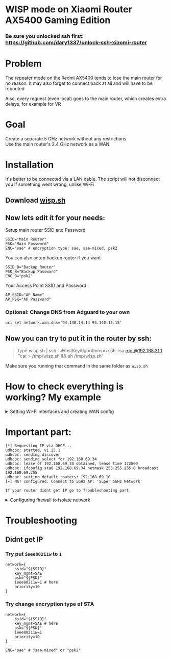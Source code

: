 # WISP mode on Xiaomi Router AX5400 Gaming Edition

### Be sure you unlocked ssh first: https://github.com/dary1337/unlock-ssh-xiaomi-router

# Problem
The repeater mode on the Redmi AX5400 tends to lose the main router for no reason. It may also forget to connect back at all and will have to be rebooted  

Also, every request (even local) goes to the main router, which creates extra delays, for example for VR

# Goal
Create a separate 5 GHz network without any restrictions  
Use the main router's 2.4 GHz network as a WAN

# Installation

It's better to be connected via a LAN cable. The script will not disconnect you if something went wrong, unlike Wi-Fi

## Download [wisp.sh](https://raw.githubusercontent.com/dary1337/wisp-mode-redmi-ax5400/refs/heads/master/wisp.sh)

## Now lets edit it for your needs:

Setup main router SSID and Password
```
SSID="Main Router"
PSK="Main Password"
ENC="sae" # encryption type: sae, sae-mixed, psk2
```

You can also setup backup router if you want
```
SSID_B="Backup Router"
PSK_B="Backup Password"
ENC_B="psk2"
```

Your Access Point SSID and Password
```
AP_SSID="AP Name"
AP_PSK="AP Password"
```

### Optional: Change DNS from Adguard to your own

```
uci set network.wan.dns='94.140.14.14 94.140.15.15'
```

## Now you can try to put it in the router by ssh:  
> type wisp.sh | ssh -oHostKeyAlgorithms=+ssh-rsa root@192.168.31.1 "cat > /tmp/wisp.sh && sh /tmp/wisp.sh"

Make sure you running that command in the same folder as `wisp.sh`

# How to check everything is working? My example

<details>
  <summary>Setting Wi-Fi interfaces and creating WAN config</summary>

   ```
   [*] Removing all Wi-Fi interfaces...
   Failed to connect to wpa_supplicant global interface: /var/run/wpa_supplicantglobal  error: No such file or directory
   OK
   device: wifi0 vifs:
   device: wifi1 vifs:
   Enable ol_stats by default for Lithium platforms
   sh: wl2: unknown operand
   Enable ol_stats by default for Lithium platforms
   sh: wl2: unknown operand
   Command failed: Not found
   Command failed: Not found
   /sbin/wifi: eval: line 1: iface_mgr_setup: not found
   device: wifi0 vifs:
   device: wifi1 vifs:
   [*] Creating STA interface (2.4GHz)...
   [*] Adding access point (5GHz)...
   device: wifi0 vifs: sta
   device: wifi1 vifs: ap
   Enable ol_stats by default for Lithium platforms
   error_handler received : -16
   Failed to send message to driver Error:-16
   cfg80211: ifname: sta0 mode: managed cfgphy: phy0
   error_handler received : -22
   Failed to send message to driver Error:-22
   sh: out of range
   wep40,wep104,tkip,aes-ocb,aes-ccmp-128,aes-ccmp-256,aes-gcmp-128,aes-gcmp-256,ckip,wapi,aes-cmac-128,aes-gmac-128,aes-gmac-256,none
   sh: out of range
   sh: out of range
   Failed to connect to wpa_supplicant global interface: /var/run/wpa_supplicantglobal  error: No such file or directory
   Enable ol_stats by default for Lithium platforms
   error_handler received : -16
   Failed to send message to driver Error:-16
   cfg80211: ifname: wl0 mode: __ap cfgphy: phy1
   sh: 1: unknown operand
   sh: out of range
   sh: auto: out of range
   sh: out of range
   sh: 1: unknown operand
   OK
   Command failed: Not found
   Command failed: Not found
   /sbin/wifi: eval: line 1: iface_mgr_setup: not found
   device: wifi0 vifs: sta
   device: wifi1 vifs: ap
   [*] Disabling power_save on sta0...
   [*] Checking and creating network.wan section...
   [*] Generating WPA3 config...
   [*] Setting region to US...
   [*] Enabling ip_forward...
   [*] Killing old wpa_supplicant...
   [*] Starting wpa_supplicant in background...
   ```  

</details>  



# Important part:

```
[*] Requesting IP via DHCP...
udhcpc: started, v1.25.1
udhcpc: sending discover
udhcpc: sending select for 192.168.69.34
udhcpc: lease of 192.168.69.34 obtained, lease time 172800
udhcpc: ifconfig sta0 192.168.69.34 netmask 255.255.255.0 broadcast 192.168.69.255
udhcpc: setting default routers: 192.168.69.10
[+] NAT configured. Connect to 5GHz AP: 'Super 5GHz Network'
```

`If your router didnt get IP go to Troubleshooting part`

<details>

  <summary>Configuring firewall to isolate network</summary>
   
   ```
   [+] Configuring firewall
   forwarding
   cfg1dad58
   /usr/sbin/ip_conflict.sh: line 360: arithmetic syntax error
   Warning: Section @zone[1] (wan) cannot resolve device of network 'wan6'
   Warning: Section 'ready_zone' cannot resolve device of network 'ready'
   Warning: Section 'guest_8999' refers to not existing zone 'guest'
   Warning: Section 'guest_8300' refers to not existing zone 'guest'
   Warning: Section 'guest_7080' refers to not existing zone 'guest'
   INFO: FW3 LOCK ON.
   Warning: Section @zone[2] (ready) has no device, network, subnet or extra options
   * Flushing IPv4 filter table
   * Flushing IPv4 nat table
   * Flushing IPv4 mangle table
   * Flushing IPv6 filter table
   * Flushing IPv6 nat table
   * Flushing IPv6 mangle table
   * Flushing conntrack table ...
   * Populating IPv4 filter table
      * Rule 'Allow-DHCP-Renew'
      * Rule 'Allow-Ping'
      * Rule 'DHCP for ready'
      * Rule 'DHCP for ready'
      * Forward 'lan' -> 'wan'
      * Zone 'lan'
      * Zone 'wan'
      * Zone 'ready'
      * Zone 'wan'
      * Zone 'lan'
   * Populating IPv4 nat table
      * Zone 'lan'
      * Zone 'wan'
      * Zone 'ready'
      * Zone 'wan'
      * Zone 'lan'
   * Populating IPv4 mangle table
      * Zone 'lan'
      * Zone 'wan'
      * Zone 'ready'
      * Zone 'wan'
      * Zone 'lan'
   * Set tcp_ecn to off
   * Set tcp_syncookies to on
   * Set tcp_window_scaling to on
   * Running script '/lib/firewall.sysapi.loader webinitrdr'
   * Running script '/lib/firewall.sysapi.loader dnsmiwifi'
   * Running script '/lib/firewall.sysapi.loader macfilter'
   * Running script '/lib/firewall.sysapi.loader ipv6_masq'
   * Running script '/lib/firewall.sysapi.loader miot'
   * Running script '/usr/share/miniupnpd/firewall.include'
   * Running script '/etc/firewall.d/qca-nss-ecm'
   * Running script '/usr/sbin/dualwan.sh set'
   dualwan disabled, so do not set dualwan firewall
   * Running script '/usr/sbin/pluginmanager_firewall reload'
   * Running script '/usr/sbin/dualwifi.sh set_firewall'
   INFO: FW3 LOCK OFF.
   ```

</details>

# Troubleshooting

## Didnt get IP

### Try put `ieee80211w` to `1`

```
network={
    ssid="${SSID}"
    key_mgmt=SAE
    psk="${PSK}"
    ieee80211w=1 # here
    priority=10
}
```

### Try change encryption type of STA

```
network={
    ssid="${SSID}"
    key_mgmt=SAE # here
    psk="${PSK}"
    ieee80211w=1
    priority=10
}
```

```
ENC="sae" # "sae-mixed" or "psk2"
```


